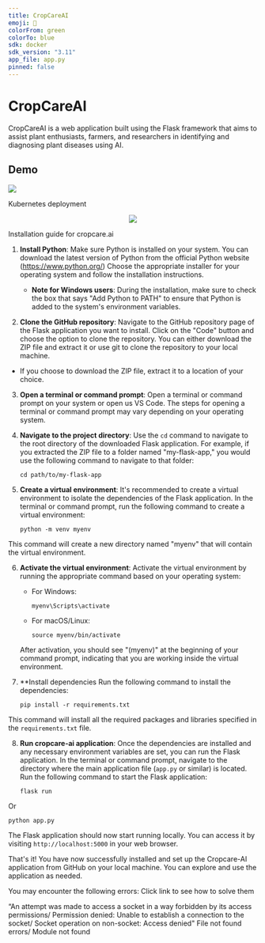 ```yaml
---
title: CropCareAI
emoji: 🌿
colorFrom: green
colorTo: blue
sdk: docker
sdk_version: "3.11"
app_file: app.py
pinned: false
---
```



# CropCareAI
CropCareAI is a web application built using the Flask framework that aims to assist plant enthusiasts, farmers, and researchers in identifying and diagnosing plant diseases using AI.


## Demo
![](./images/CropCareAIDemo.gif)

Kubernetes deployment

<p align="center"> 
    <img src="images/cropcare-ai-kubernetes.gif" align="center" height="" width=""></img>
</p>


Installation guide for cropcare.ai

1. **Install Python**: 
Make sure Python is installed on your system. You can download the latest version of Python from the official Python website (https://www.python.org/) Choose the appropriate installer for your operating system and follow the installation instructions.
   - **Note for Windows users**: During the installation, make sure to check the box that says "Add Python to PATH" to ensure that Python is added to the system's environment variables.

2.  **Clone the GitHub repository**: 
Navigate to the GitHub repository page of the Flask application you want to install. Click on the "Code" button and choose the option to clone the repository. You can either download the ZIP file and extract it or use git to clone the repository to your local machine.
   - If you choose to download the ZIP file, extract it to a location of your choice.

3. **Open a terminal or command prompt**: 
Open a terminal or command prompt on your system or open us VS Code. The steps for opening a terminal or command prompt may vary depending on your operating system.

4. **Navigate to the project directory**: Use the `cd` command to navigate to the root directory of the downloaded Flask application. For example, if you extracted the ZIP file to a folder named "my-flask-app," you would use the following command to navigate to that folder:

   ```
   cd path/to/my-flask-app
   ```


5. **Create a virtual environment**: It's recommended to create a virtual environment to isolate the dependencies of the Flask application. In the terminal or command prompt, run the following command to create a virtual environment:
   ```
   python -m venv myenv
   ```
 This command will create a new directory named "myenv" that will contain the virtual environment.

6. **Activate the virtual environment**: Activate the virtual environment by running the appropriate command based on your operating system:
   - For Windows:
     ```
     myenv\Scripts\activate
     ```
   - For macOS/Linux:
     ```
     source myenv/bin/activate
     ```

   After activation, you should see "(myenv)" at the beginning of your command prompt, indicating that you are working inside the virtual environment.
7. **Install dependencies
Run the following command to install the dependencies:
   ```
   pip install -r requirements.txt
   ```
 This command will install all the required packages and libraries specified in the `requirements.txt` file.



8. **Run cropcare-ai application**: 
Once the dependencies are installed and any necessary environment variables are set, you can run the Flask application. In the terminal or command prompt, navigate to the directory where the main application file (`app.py` or similar) is located. Run the following command to start the Flask application:
   ```
   flask run
   ```
Or 
   ```
   python app.py
   ```

   The Flask application should now start running locally. You can access it by visiting `http://localhost:5000` in your web browser.

That's it! You have now successfully installed and set up the Cropcare-AI application from GitHub on your local machine. You can explore and use the application as needed.

You may encounter the following errors:
Click link to see how to solve them



“An attempt was made to access a socket in a way forbidden by its access permissions/ Permission denied: Unable to establish a connection to the socket/ Socket operation on non-socket: Access denied"
File not found errors/ Module not found
